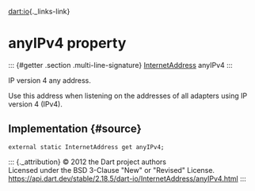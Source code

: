 [dart:io](../../dart-io/dart-io-library){._links-link}

anyIPv4 property
================

::: {#getter .section .multi-line-signature}
[InternetAddress](../internetaddress-class) anyIPv4
:::

IP version 4 any address.

Use this address when listening on the addresses of all adapters using
IP version 4 (IPv4).

Implementation {#source}
--------------

``` {.language-dart data-language="dart"}
external static InternetAddress get anyIPv4;
```

::: {._attribution}
© 2012 the Dart project authors\
Licensed under the BSD 3-Clause \"New\" or \"Revised\" License.\
<https://api.dart.dev/stable/2.18.5/dart-io/InternetAddress/anyIPv4.html>
:::

